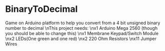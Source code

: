 # BinaryToDecimal
Game on Arduino platform to help you convert from a 4 bit unsigned binary number to decimal
\nThis project needs: 
\nx1 Arduino Mega 2560 (though you should be able to change this)
\nx1 Membrane Keypad/Switch Module
\nx2 LEDs(One green and one red)
\nx2 220 Ohm Resistors
\nx11 Jumper Wires
